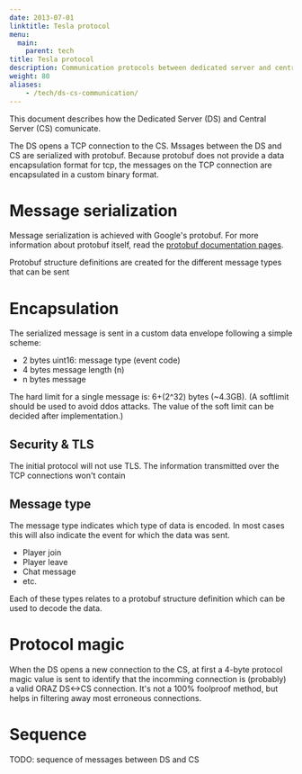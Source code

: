 ```yaml
---
date: 2013-07-01
linktitle: Tesla protocol
menu:
  main:
    parent: tech
title: Tesla protocol
description: Communication protocols between dedicated server and central server
weight: 80
aliases:
    - /tech/ds-cs-communication/
---
```


This document describes how the Dedicated Server (DS) and Central Server (CS) comunicate.

The DS opens a TCP connection to the CS. Mssages between the DS and CS are serialized with protobuf. Because protobuf does not provide a data encapsulation format for tcp, the messages on the TCP connection are encapsulated in a custom binary format.

# Message serialization

Message serialization is achieved with Google's protobuf. For more information about protobuf itself, read the [protobuf documentation pages](https://developers.google.com/protocol-buffers/docs/overview).

Protobuf structure definitions are created for the different message types that can be sent

# Encapsulation

The serialized message is sent in a custom data envelope following a simple scheme:

 - 2 bytes uint16: message type (event code)
 - 4 bytes message length (n)
 - n bytes message

The hard limit for a single message is: 6+(2^32) bytes (~4.3GB). (A softlimit should be used to avoid ddos attacks. The value of the soft limit can be decided after implementation.)


## Security & TLS
The initial protocol will not use TLS. The information transmitted over the TCP connections won't contain 

## Message type
The message type indicates which type of data is encoded. In most cases this will also indicate the event for which the data was sent.

 - Player join
 - Player leave
 - Chat message
 - etc.

Each of these types relates to a protobuf structure definition which can be used to decode the data.

# Protocol magic
When the DS opens a new connection to the CS, at first a 4-byte protocol magic value is sent to identify that the incomming connection is (probably) a valid ORAZ DS<->CS connection. It's not a 100% foolproof method, but helps in filtering away most erroneous connections.

# Sequence

TODO: sequence of messages between DS and CS

